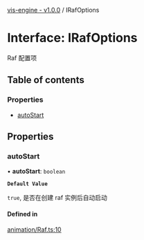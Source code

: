 [vis-engine - v1.0.0](../index.md) / IRafOptions

# Interface: IRafOptions

Raf 配置项

## Table of contents

### Properties

- [autoStart](IRafOptions.md#autostart)

## Properties

### autoStart

• **autoStart**: `boolean`

**`Default Value`**

`true`, 是否在创建 raf 实例后自动启动

#### Defined in

[animation/Raf.ts:10](https://github.com/sakitam-gis/vis-engine/blob/master/src/animation/Raf.ts?at&#x3D;873d649#line&#x3D;10)
